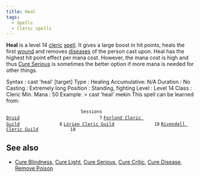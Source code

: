 ```yaml
---
title: Heal
tags:
  - Spells
  - Cleric spells
---
```

**Heal** is a level 14 [cleric](cleric "wikilink")
[spell](spell "wikilink"). It gives a large boost in hit points, heals
the first [wound](wound "wikilink") and removes
[diseases](disease "wikilink") of the person cast upon. Heal has the
highest hit point effect per mana cost. However, the mana cost is high
and thus [Cure Serious](Cure_Serious "wikilink") is sometimes the better
option if more mana is needed for other things.

Syntax : cast 'heal' \[target\] Type : Healing Accumulative: N/A
Duration : No Casting : Extremely long Position : Standing, fighting
Level : Level 14 Class : Cleric Min. Mana : 50 Example: \> cast 'heal'
mekin This spell can be learned from:

`                            Sessions `
[`Druid`](Druid "wikilink")`                              7`
[`Forlond Cleric Guild`](Forlond_Cleric_Guild "wikilink")`               8`
[`Lórien Cleric Guild`](Lórien_Cleric_Guild "wikilink")`               18`
[`Rivendell Cleric Guild`](Rivendell_Cleric_Guild "wikilink")`            18`

## See also

- [Cure Blindness](Cure_Blindness "wikilink"), [Cure
  Light](Cure_Light "wikilink"), [Cure
  Serious](Cure_Serious "wikilink"), [Cure
  Critic](Cure_Critic "wikilink"), [Cure
  Disease](Cure_Disease "wikilink"), [Remove
  Poison](Remove_Poison "wikilink")
 
